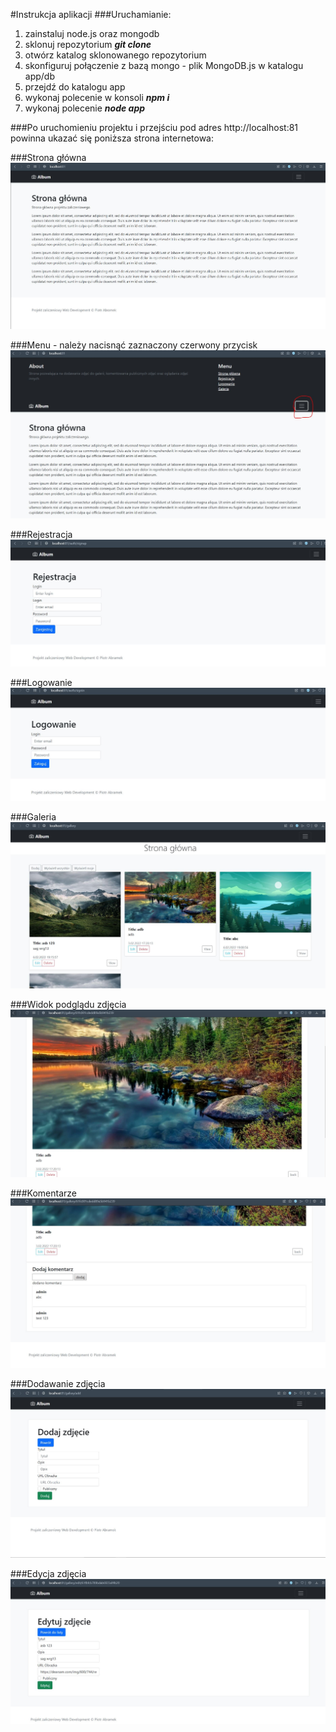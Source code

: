 #Instrukcja aplikacji
###Uruchamianie:
<ol>
    <li>zainstaluj node.js oraz mongodb</li>
    <li>sklonuj repozytorium <i><b>git clone </b></i></li>
    <li>otwórz katalog sklonowanego repozytorium</li>
    <li>skonfiguruj połączenie z bazą mongo - plik MongoDB.js w katalogu app/db</li>
    <li>przejdź do katalogu app</li>
    <li>wykonaj polecenie w konsoli <i><b>npm i</b></i></li>
    <li>wykonaj polecenie <i><b>node app</b></i></li>
</ol>

###Po uruchomieniu projektu i przejściu pod adres http://localhost:81 powinna ukazać się poniższa strona internetowa:

###Strona główna
![Alt text](readme/1.JPG "Title")

###Menu - należy nacisnąć zaznaczony czerwony przycisk
![Alt text](readme/2.JPG "Title")

###Rejestracja
![Alt text](readme/3.JPG "Title")

###Logowanie
![Alt text](readme/4.JPG "Title")

###Galeria
![Alt text](readme/5.JPG "Title")

###Widok podglądu zdjęcia
![Alt text](readme/6.JPG "Title")

###Komentarze
![Alt text](readme/7.JPG "Title")

###Dodawanie zdjęcia
![Alt text](readme/8.JPG "Title")

###Edycja zdjęcia
![Alt text](readme/9.JPG "Title")